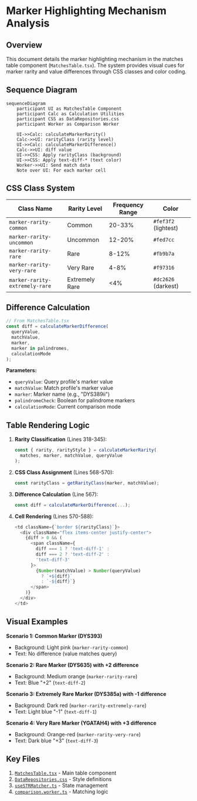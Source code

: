 # Marker Highlighting Mechanism Analysis

## Overview
This document details the marker highlighting mechanism in the matches table component (`MatchesTable.tsx`). The system provides visual cues for marker rarity and value differences through CSS classes and color coding.

## Sequence Diagram
```mermaid
sequenceDiagram
    participant UI as MatchesTable Component
    participant Calc as Calculation Utilities
    participant CSS as DataRepositories.css
    participant Worker as Comparison Worker
    
    UI->>Calc: calculateMarkerRarity()
    Calc->>UI: rarityClass (rarity level)
    UI->>Calc: calculateMarkerDifference()
    Calc->>UI: diff value
    UI->>CSS: Apply rarityClass (background)
    UI->>CSS: Apply text-diff-* (text color)
    Worker->>UI: Send match data
    Note over UI: For each marker cell
```

## CSS Class System
| Class Name | Rarity Level | Frequency Range | Color |
|------------|--------------|-----------------|-------|
| `marker-rarity-common` | Common | 20-33% | `#fef3f2` (lightest) |
| `marker-rarity-uncommon` | Uncommon | 12-20% | `#fed7cc` |
| `marker-rarity-rare` | Rare | 8-12% | `#fb9b7a` |
| `marker-rarity-very-rare` | Very Rare | 4-8% | `#f97316` |
| `marker-rarity-extremely-rare` | Extremely Rare | <4% | `#dc2626` (darkest) |

## Difference Calculation
```typescript
// From MatchesTable.tsx
const diff = calculateMarkerDifference(
  queryValue,
  matchValue,
  marker,
  marker in palindromes,
  calculationMode
);
```

**Parameters:**
- `queryValue`: Query profile's marker value
- `matchValue`: Match profile's marker value
- `marker`: Marker name (e.g., "DYS389ii")
- `palindromeCheck`: Boolean for palindrome markers
- `calculationMode`: Current comparison mode

## Table Rendering Logic
1. **Rarity Classification** (Lines 318-345):
   ```typescript
   const { rarity, rarityStyle } = calculateMarkerRarity(
     matches, marker, matchValue, queryValue
   );
   ```

2. **CSS Class Assignment** (Lines 568-570):
   ```typescript
   const rarityClass = getRarityClass(marker, matchValue);
   ```

3. **Difference Calculation** (Line 567):
   ```typescript
   const diff = calculateMarkerDifference(...);
   ```

4. **Cell Rendering** (Lines 570-588):
   ```typescript
   <td className={`border ${rarityClass}`}>
     <div className="flex items-center justify-center">
       {diff > 0 && (
         <span className={
           diff === 1 ? 'text-diff-1' :
           diff === 2 ? 'text-diff-2' :
           'text-diff-3'
         }>
           {Number(matchValue) > Number(queryValue) 
             ? `+${diff}` 
             : `-${diff}`}
         </span>
       )}
     </div>
   </td>
   ```

## Visual Examples
**Scenario 1: Common Marker (DYS393)**  
- Background: Light pink (`marker-rarity-common`)
- Text: No difference (value matches query)

**Scenario 2: Rare Marker (DYS635) with +2 difference**  
- Background: Medium orange (`marker-rarity-rare`)
- Text: Blue "+2" (`text-diff-2`)

**Scenario 3: Extremely Rare Marker (DYS385a) with -1 difference**  
- Background: Dark red (`marker-rarity-extremely-rare`)
- Text: Light blue "-1" (`text-diff-1`)

**Scenario 4: Very Rare Marker (YGATAH4) with +3 difference**  
- Background: Orange-red (`marker-rarity-very-rare`)
- Text: Dark blue "+3" (`text-diff-3`)

## Key Files
1. [`MatchesTable.tsx`](str-matcher/src/components/str-matcher/MatchesTable.tsx) - Main table component
2. [`DataRepositories.css`](str-matcher/src/syles/DataRepositories.css) - Style definitions
3. [`useSTRMatcher.ts`](str-matcher/src/hooks/useSTRMatcher.ts) - State management
4. [`comparison.worker.ts`](str-matcher/src/workers/comparison.worker.ts) - Matching logic